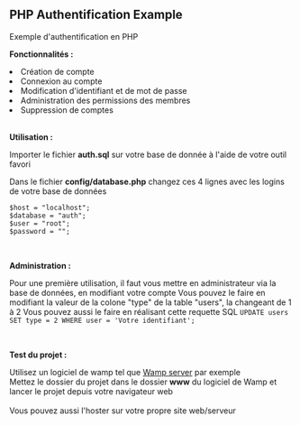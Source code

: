<h2>PHP Authentification Example</h2>

Exemple d'authentification en PHP

__Fonctionnalités :__

<li>Création de compte</li>
<li>Connexion au compte</li>
<li>Modification d'identifiant et de mot de passe</li>
<li>Administration des permissions des membres</li>
<li>Suppression de comptes</li>

<br>

__Utilisation :__

Importer le fichier __auth.sql__ sur votre base de donnée à l'aide de votre outil favori

Dans le fichier __config/database.php__ changez ces 4 lignes avec les logins de votre base de données

```
$host = "localhost";
$database = "auth";
$user = "root";
$password = "";
```

<br>

__Administration :__

Pour une première utilisation, il faut vous mettre en administrateur via la base de données, en modifiant votre compte
Vous pouvez le faire en modifiant la valeur de la colone "type" de la table "users", la changeant de 1 à 2
Vous pouvez aussi le faire en réalisant cette requette SQL ```UPDATE users SET type = 2 WHERE user = 'Votre identifiant';```

<br>

__Test du projet :__

Utilisez un logiciel de wamp tel que [Wamp server](https://www.wampserver.com/) par exemple
<br>
Mettez le dossier du projet dans le dossier __www__ du logiciel de Wamp et lancer le projet depuis votre navigateur web
<br><br>
Vous pouvez aussi l'hoster sur votre propre site web/serveur

